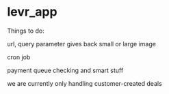 levr_app
========

Things to do:

url, query parameter gives back small or large image

cron job

payment queue checking and smart stuff

we are currently only handling customer-created deals